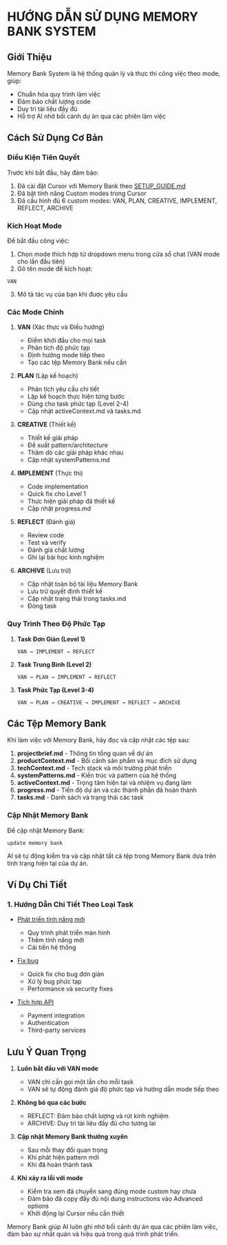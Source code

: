 # HƯỚNG DẪN SỬ DỤNG MEMORY BANK SYSTEM

## Giới Thiệu

Memory Bank System là hệ thống quản lý và thực thi công việc theo mode, giúp:

- Chuẩn hóa quy trình làm việc
- Đảm bảo chất lượng code
- Duy trì tài liệu đầy đủ
- Hỗ trợ AI nhớ bối cảnh dự án qua các phiên làm việc

## Cách Sử Dụng Cơ Bản

### Điều Kiện Tiên Quyết

Trước khi bắt đầu, hãy đảm bảo:

1. Đã cài đặt Cursor với Memory Bank theo [SETUP_GUIDE.md](./SETUP_GUIDE.md)
2. Đã bật tính năng Custom modes trong Cursor
3. Đã cấu hình đủ 6 custom modes: VAN, PLAN, CREATIVE, IMPLEMENT, REFLECT, ARCHIVE

### Kích Hoạt Mode

Để bắt đầu công việc:

1. Chọn mode thích hợp từ dropdown menu trong cửa sổ chat (VAN mode cho lần đầu tiên)
2. Gõ tên mode để kích hoạt:

```
VAN
```

3. Mô tả tác vụ của bạn khi được yêu cầu

### Các Mode Chính

1. **VAN** (Xác thực và Điều hướng)

   - Điểm khởi đầu cho mọi task
   - Phân tích độ phức tạp
   - Định hướng mode tiếp theo
   - Tạo các tệp Memory Bank nếu cần

2. **PLAN** (Lập kế hoạch)

   - Phân tích yêu cầu chi tiết
   - Lập kế hoạch thực hiện từng bước
   - Dùng cho task phức tạp (Level 2-4)
   - Cập nhật activeContext.md và tasks.md

3. **CREATIVE** (Thiết kế)

   - Thiết kế giải pháp
   - Đề xuất pattern/architecture
   - Thăm dò các giải pháp khác nhau
   - Cập nhật systemPatterns.md

4. **IMPLEMENT** (Thực thi)

   - Code implementation
   - Quick fix cho Level 1
   - Thực hiện giải pháp đã thiết kế
   - Cập nhật progress.md

5. **REFLECT** (Đánh giá)

   - Review code
   - Test và verify
   - Đánh giá chất lượng
   - Ghi lại bài học kinh nghiệm

6. **ARCHIVE** (Lưu trữ)
   - Cập nhật toàn bộ tài liệu Memory Bank
   - Lưu trữ quyết định thiết kế
   - Cập nhật trạng thái trong tasks.md
   - Đóng task

### Quy Trình Theo Độ Phức Tạp

1. **Task Đơn Giản (Level 1)**

   ```
   VAN → IMPLEMENT → REFLECT
   ```

2. **Task Trung Bình (Level 2)**

   ```
   VAN → PLAN → IMPLEMENT → REFLECT
   ```

3. **Task Phức Tạp (Level 3-4)**
   ```
   VAN → PLAN → CREATIVE → IMPLEMENT → REFLECT → ARCHIVE
   ```

## Các Tệp Memory Bank

Khi làm việc với Memory Bank, hãy đọc và cập nhật các tệp sau:

1. **projectbrief.md** - Thông tin tổng quan về dự án
2. **productContext.md** - Bối cảnh sản phẩm và mục đích sử dụng
3. **techContext.md** - Tech stack và môi trường phát triển
4. **systemPatterns.md** - Kiến trúc và pattern của hệ thống
5. **activeContext.md** - Trọng tâm hiện tại và nhiệm vụ đang làm
6. **progress.md** - Tiến độ dự án và các thành phần đã hoàn thành
7. **tasks.md** - Danh sách và trạng thái các task

### Cập Nhật Memory Bank

Để cập nhật Memory Bank:

```
update memory bank
```

AI sẽ tự động kiểm tra và cập nhật tất cả tệp trong Memory Bank dựa trên tình trạng hiện tại của dự án.

## Ví Dụ Chi Tiết

### 1. Hướng Dẫn Chi Tiết Theo Loại Task

- [Phát triển tính năng mới](examples/new_feature.md)

  - Quy trình phát triển màn hình
  - Thêm tính năng mới
  - Cải tiến hệ thống

- [Fix bug](examples/bug_fixing.md)

  - Quick fix cho bug đơn giản
  - Xử lý bug phức tạp
  - Performance và security fixes

- [Tích hợp API](examples/api_integration.md)
  - Payment integration
  - Authentication
  - Third-party services

## Lưu Ý Quan Trọng

1. **Luôn bắt đầu với VAN mode**

   - VAN chỉ cần gọi một lần cho mỗi task
   - VAN sẽ tự động đánh giá độ phức tạp và hướng dẫn mode tiếp theo

2. **Không bỏ qua các bước**

   - REFLECT: Đảm bảo chất lượng và rút kinh nghiệm
   - ARCHIVE: Duy trì tài liệu đầy đủ cho tương lai

3. **Cập nhật Memory Bank thường xuyên**

   - Sau mỗi thay đổi quan trọng
   - Khi phát hiện pattern mới
   - Khi đã hoàn thành task

4. **Khi xảy ra lỗi với mode**
   - Kiểm tra xem đã chuyển sang đúng mode custom hay chưa
   - Đảm bảo đã copy đầy đủ nội dung instructions vào Advanced options
   - Khởi động lại Cursor nếu cần thiết

Memory Bank giúp AI luôn ghi nhớ bối cảnh dự án qua các phiên làm việc, đảm bảo sự nhất quán và hiệu quả trong quá trình phát triển.
